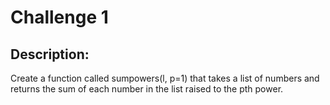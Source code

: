 # Challenge 1

## Description:

Create a function called sumpowers(l, p=1) that takes a list of numbers and returns the sum of each number in the list raised to the pth power.

